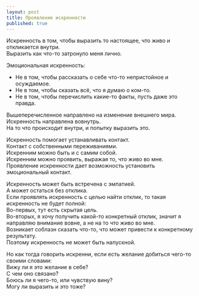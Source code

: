 ```yaml
---
layout: post
title: Проявление искренности
published: true
---
```

Искренность в том, чтобы выразить то настоящее, что живо и откликается внутри.\
Выразить как что-то затронуло меня лично.

Эмоциональная искренность:
* Не в том, чтобы рассказать о себе что-то непристойное и осуждаемое.
* Не в том, чтобы сказать всё, что я думаю о ком-то.
* Не в том, чтобы перечислить какие-то факты, пусть даже это правда.

Вышеперечисленное направлено на изменение внешнего мира.\
Искренность направлена вовнутрь.\
На то что происходит внутри, и попытку выразить это.

Искренность помогает устанавливать контакт.\
Контакт с собственными переживаниями.\
Искренним можно быть и с самим собой.\
Искренним можно проявить, выражая то, что живо во мне.\
Проявление искренности дает возможность установить эмоциональный контакт.

Искренность может быть встречена с эмпатией.\
А может остаться без отклика.\
Если проявлять искренность с целью найти отклик, то такая искренность не будет полной:\
Во-первых, тут есть скрытая цель.\
Во-вторых, я хочу получить какой-то конкретный отклик, значит я направляю внимание вовне, а не на то что живо во мне.\
Возникает соблазн сказать что-то, что может привести к конкретному результату.\
Поэтому искренность не может быть напускной.

Но как тогда говорить искренни, если есть желание добиться чего-то своими словами:\
Вижу ли я это желание в себе?\
С чем оно связано?\
Боюсь ли я чего-то, или чувствую вину?\
Могу ли выразить и это тоже?
